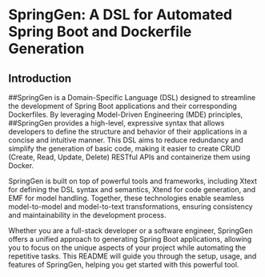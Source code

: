 # SpringGen: A DSL for Automated Spring Boot and Dockerfile Generation

## Introduction

##SpringGen is a Domain-Specific Language (DSL) designed to streamline the development of Spring Boot applications and their corresponding Dockerfiles. By leveraging Model-Driven Engineering (MDE) principles, ##SpringGen provides a high-level, expressive syntax that allows developers to define the structure and behavior of their applications in a concise and intuitive manner. This DSL aims to reduce redundancy and simplify the generation of basic code, making it easier to create CRUD (Create, Read, Update, Delete) RESTful APIs and containerize them using Docker.

SpringGen is built on top of powerful tools and frameworks, including Xtext for defining the DSL syntax and semantics, Xtend for code generation, and EMF for model handling. Together, these technologies enable seamless model-to-model and model-to-text transformations, ensuring consistency and maintainability in the development process.

Whether you are a full-stack developer or a software engineer, SpringGen offers a unified approach to generating Spring Boot applications, allowing you to focus on the unique aspects of your project while automating the repetitive tasks. This README will guide you through the setup, usage, and features of SpringGen, helping you get started with this powerful tool.
